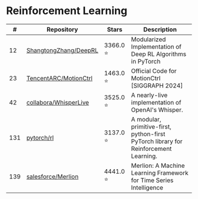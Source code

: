 # Reinforcement Learning

| # | Repository | Stars | Description |
|---|---|---|---|
| 12 | [ShangtongZhang/DeepRL](https://github.com/ShangtongZhang/DeepRL) | 3366.0 ⭐ | Modularized Implementation of Deep RL Algorithms in PyTorch |
| 23 | [TencentARC/MotionCtrl](https://github.com/TencentARC/MotionCtrl) | 1463.0 ⭐ | Official Code for MotionCtrl [SIGGRAPH 2024] |
| 42 | [collabora/WhisperLive](https://github.com/collabora/WhisperLive) | 3525.0 ⭐ | A nearly-live implementation of OpenAI's Whisper. |
| 131 | [pytorch/rl](https://github.com/pytorch/rl) | 3137.0 ⭐ | A modular, primitive-first, python-first PyTorch library for Reinforcement Learning. |
| 139 | [salesforce/Merlion](https://github.com/salesforce/Merlion) | 4441.0 ⭐ | Merlion: A Machine Learning Framework for Time Series Intelligence |
